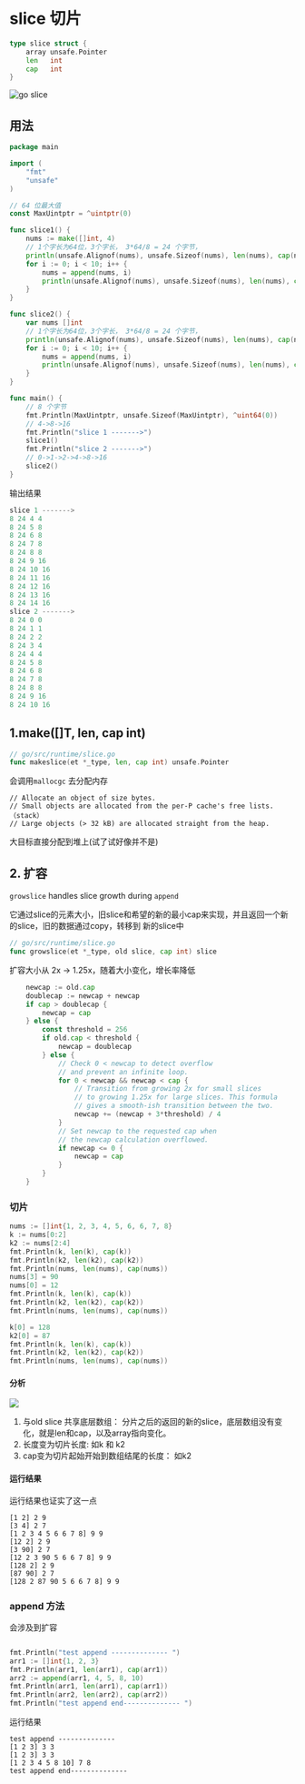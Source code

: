 # slice 切片

```go
type slice struct {
	array unsafe.Pointer
	len   int
	cap   int
}
```

![go slice](https://raw.githubusercontent.com/codeflysafe/gitalk/main/img/20220412142052.png)

## 用法
```go
package main

import (
	"fmt"
	"unsafe"
)

// 64 位最大值
const MaxUintptr = ^uintptr(0)

func slice1() {
	nums := make([]int, 4)
	// 1个字长为64位，3个字长， 3*64/8 = 24 个字节，
	println(unsafe.Alignof(nums), unsafe.Sizeof(nums), len(nums), cap(nums))
	for i := 0; i < 10; i++ {
		nums = append(nums, i)
		println(unsafe.Alignof(nums), unsafe.Sizeof(nums), len(nums), cap(nums))
	}
}

func slice2() {
	var nums []int
	// 1个字长为64位，3个字长， 3*64/8 = 24 个字节，
	println(unsafe.Alignof(nums), unsafe.Sizeof(nums), len(nums), cap(nums))
	for i := 0; i < 10; i++ {
		nums = append(nums, i)
		println(unsafe.Alignof(nums), unsafe.Sizeof(nums), len(nums), cap(nums))
	}
}

func main() {
	// 8 个字节
	fmt.Println(MaxUintptr, unsafe.Sizeof(MaxUintptr), ^uint64(0))
	// 4->8->16
	fmt.Println("slice 1 ------->")
	slice1()
	fmt.Println("slice 2 ------->")
	// 0->1->2->4->8->16
	slice2()
}

```
输出结果
```go
slice 1 ------->
8 24 4 4
8 24 5 8
8 24 6 8
8 24 7 8
8 24 8 8
8 24 9 16
8 24 10 16
8 24 11 16
8 24 12 16
8 24 13 16
8 24 14 16
slice 2 ------->
8 24 0 0
8 24 1 1
8 24 2 2
8 24 3 4
8 24 4 4
8 24 5 8
8 24 6 8
8 24 7 8
8 24 8 8
8 24 9 16
8 24 10 16
```

## 1.make([]T, len, cap int)

```go
// go/src/runtime/slice.go
func makeslice(et *_type, len, cap int) unsafe.Pointer
```
会调用`mallocgc` 去分配内存

```
// Allocate an object of size bytes.
// Small objects are allocated from the per-P cache's free lists. （stack）
// Large objects (> 32 kB) are allocated straight from the heap. 
```

大目标直接分配到堆上(试了试好像并不是)


## 2. 扩容
`growslice` handles slice growth during `append`

它通过slice的元素大小，旧slice和希望的新的最小cap来实现，并且返回一个新的slice，旧的数据通过copy，转移到
新的slice中

```go
// go/src/runtime/slice.go
func growslice(et *_type, old slice, cap int) slice
```

扩容大小从 2x -> 1.25x，随着大小变化，增长率降低

```go
    newcap := old.cap
	doublecap := newcap + newcap
	if cap > doublecap {
		newcap = cap
	} else {
		const threshold = 256
		if old.cap < threshold {
			newcap = doublecap
		} else {
			// Check 0 < newcap to detect overflow
			// and prevent an infinite loop.
			for 0 < newcap && newcap < cap {
				// Transition from growing 2x for small slices
				// to growing 1.25x for large slices. This formula
				// gives a smooth-ish transition between the two.
				newcap += (newcap + 3*threshold) / 4
			}
			// Set newcap to the requested cap when
			// the newcap calculation overflowed.
			if newcap <= 0 {
				newcap = cap
			}
		}
	}
```

### 切片
```go
nums := []int{1, 2, 3, 4, 5, 6, 6, 7, 8}
k := nums[0:2]
k2 := nums[2:4]
fmt.Println(k, len(k), cap(k))
fmt.Println(k2, len(k2), cap(k2))
fmt.Println(nums, len(nums), cap(nums))
nums[3] = 90
nums[0] = 12
fmt.Println(k, len(k), cap(k))
fmt.Println(k2, len(k2), cap(k2))
fmt.Println(nums, len(nums), cap(nums))

k[0] = 128
k2[0] = 87
fmt.Println(k, len(k), cap(k))
fmt.Println(k2, len(k2), cap(k2))
fmt.Println(nums, len(nums), cap(nums))

```
#### 分析
![](https://raw.githubusercontent.com/codeflysafe/gitalk/main/img/20220412152544.png)
1. 与old slice 共享底层数组： 分片之后的返回的新的slice，底层数组没有变化，就是len和cap，以及array指向变化。
2. 长度变为切片长度: 如k 和 k2
3. cap变为切片起始开始到数组结尾的长度： 如k2

#### 运行结果
运行结果也证实了这一点
```shell
[1 2] 2 9
[3 4] 2 7
[1 2 3 4 5 6 6 7 8] 9 9
[12 2] 2 9
[3 90] 2 7
[12 2 3 90 5 6 6 7 8] 9 9
[128 2] 2 9
[87 90] 2 7
[128 2 87 90 5 6 6 7 8] 9 9

```

### append 方法

会涉及到扩容

```go

fmt.Println("test append -------------- ")
arr1 := []int{1, 2, 3}
fmt.Println(arr1, len(arr1), cap(arr1))
arr2 := append(arr1, 4, 5, 8, 10)
fmt.Println(arr1, len(arr1), cap(arr1))
fmt.Println(arr2, len(arr2), cap(arr2))
fmt.Println("test append end-------------- ")
```

运行结果

```shell
test append -------------- 
[1 2 3] 3 3
[1 2 3] 3 3
[1 2 3 4 5 8 10] 7 8
test append end-------------- 
```